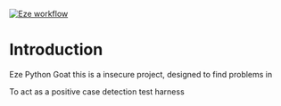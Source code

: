 [![Eze workflow](https://github.com/RiverSafeUK/sandpit-goat-python/actions/workflows/eze-action.yml/badge.svg?branch=main&event=push)](https://github.com/RiverSafeUK/sandpit-goat-python/actions/workflows/eze-action.yml)

# Introduction 

Eze Python Goat this is a insecure project, designed to find problems in

To act as a positive case detection test harness
